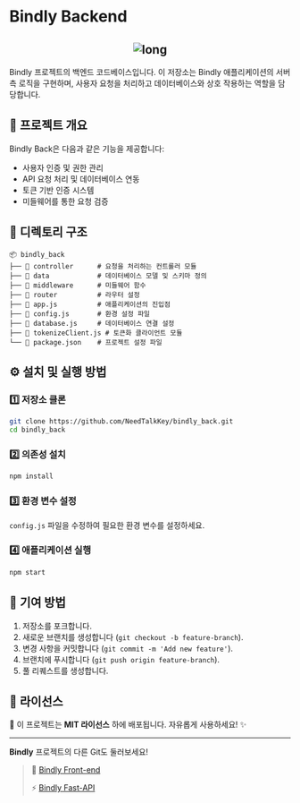 # Bindly Backend
<h2 align="center"> 
<img src="https://github.com/user-attachments/assets/d7ee5fa0-d604-4e41-a4bd-5d05a97268fe" alt="long" border="0"></h2>
Bindly 프로젝트의 백엔드 코드베이스입니다. 이 저장소는 Bindly 애플리케이션의 서버 측 로직을 구현하며, 사용자 요청을 처리하고 데이터베이스와 상호 작용하는 역할을 담당합니다.

## 🚀 프로젝트 개요
Bindly Back은 다음과 같은 기능을 제공합니다:
- 사용자 인증 및 권한 관리
- API 요청 처리 및 데이터베이스 연동
- 토큰 기반 인증 시스템
- 미들웨어를 통한 요청 검증

## 📂 디렉토리 구조
```
📦 bindly_back
├── 📂 controller      # 요청을 처리하는 컨트롤러 모듈
├── 📂 data            # 데이터베이스 모델 및 스키마 정의
├── 📂 middleware      # 미들웨어 함수
├── 📂 router          # 라우터 설정
├── 📜 app.js          # 애플리케이션의 진입점
├── 📜 config.js       # 환경 설정 파일
├── 📜 database.js     # 데이터베이스 연결 설정
├── 📜 tokenizeClient.js # 토큰화 클라이언트 모듈
└── 📜 package.json    # 프로젝트 설정 파일
```

## ⚙️ 설치 및 실행 방법
### 1️⃣ 저장소 클론
```sh
git clone https://github.com/NeedTalkKey/bindly_back.git
cd bindly_back
```

### 2️⃣ 의존성 설치
```sh
npm install
```

### 3️⃣ 환경 변수 설정
`config.js` 파일을 수정하여 필요한 환경 변수를 설정하세요.

### 4️⃣ 애플리케이션 실행
```sh
npm start
```

## 🤝 기여 방법
1. 저장소를 포크합니다.
2. 새로운 브랜치를 생성합니다 (`git checkout -b feature-branch`).
3. 변경 사항을 커밋합니다 (`git commit -m 'Add new feature'`).
4. 브랜치에 푸시합니다 (`git push origin feature-branch`).
5. 풀 리퀘스트를 생성합니다.


## 📜 라이선스

📝 이 프로젝트는 **MIT 라이선스** 하에 배포됩니다. 자유롭게 사용하세요! ✨

---
**Bindly** 프로젝트의 다른 Git도 둘러보세요!
> 🐇 [Bindly Front-end](https://github.com/NeedTalkKey/bindly_front)
> 
> ⚡ [Bindly Fast-API](https://github.com/NeedTalkKey/bindly_fastapi)

